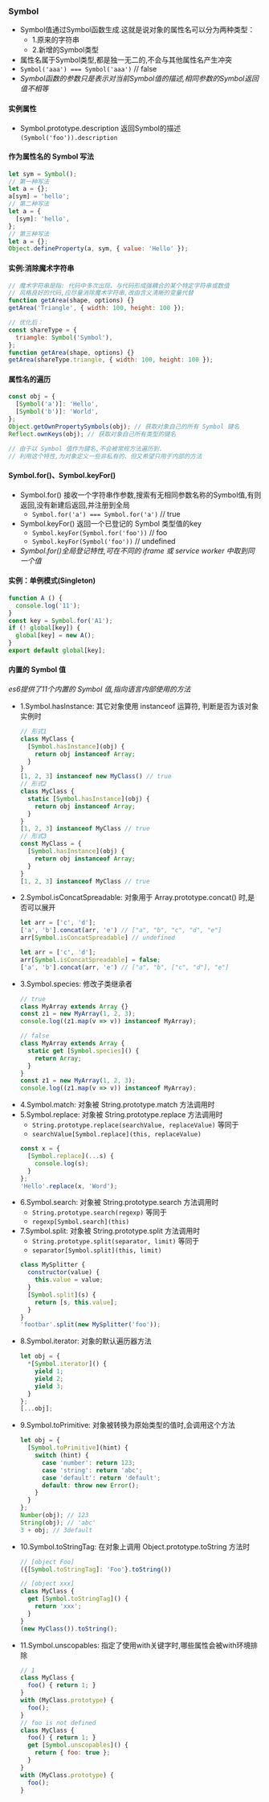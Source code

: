 ### Symbol
- Symbol值通过Symbol函数生成.这就是说对象的属性名可以分为两种类型：
  - 1.原来的字符串
  - 2.新增的Symbol类型
- 属性名属于Symbol类型,都是独一无二的,不会与其他属性名产生冲突
- `Symbol('aaa') === Symbol('aaa')` // false
- *Symbol函数的参数只是表示对当前Symbol值的描述,相同参数的Symbol返回值不相等*

#### 实例属性
- Symbol.prototype.description 返回Symbol的描述 `(Symbol('foo')).description`

#### 作为属性名的 Symbol 写法

```js
let sym = Symbol();
// 第一种写法
let a = {};
a[sym] = 'hello';
// 第二种写法
let a = {
  [sym]: 'hello',
};
// 第三种写法
let a = {};
Object.defineProperty(a, sym, { value: 'Hello' });
```

#### 实例:消除魔术字符串
```js
// 魔术字符串是指: 代码中多次出现、与代码形成强耦合的某个特定字符串或数值
// 风格良好的代码,应尽量消除魔术字符串,改由含义清晰的变量代替
function getArea(shape, options) {}
getArea('Triangle', { width: 100, height: 100 });

// 优化后：
const shareType = {
  triangle: Symbol('Symbol'),
};
function getArea(shape, options) {}
getArea(shareType.triangle, { width: 100, height: 100 });
```

#### 属性名的遍历
```js
const obj = {
  [Symbol('a')]: 'Hello',
  [Symbol('b')]: 'World',
};
Object.getOwnPropertySymbols(obj); // 获取对象自己的所有 Symbol 键名
Reflect.ownKeys(obj); // 获取对象自己所有类型的键名

// 由于以 Symbol 值作为键名,不会被常规方法遍历到.
// 利用这个特性,为对象定义一些非私有的、但又希望只用于内部的方法
```

#### Symbol.for()、Symbol.keyFor()
- Symbol.for() 接收一个字符串作参数,搜索有无相同参数名称的Symbol值,有则返回,没有新建后返回,并注册到全局
  - `Symbol.for('a') === Symbol.for('a')` // true
- Symbol.keyFor() 返回一个已登记的 Symbol 类型值的key
  - `Symbol.keyFor(Symbol.for('foo'))` // foo
  - `Symbol.keyFor(Symbol('foo'))` // undefined
- *Symbol.for()全局登记特性,可在不同的 iframe 或 service worker 中取到同一个值*

#### 实例：单例模式(Singleton)

```js
function A () {
  console.log('11');
}
const key = Symbol.for('A1');
if (! global[key]) {
  global[key] = new A();
}
export default global[key];
```

#### 内置的 Symbol 值
*es6提供了11个内置的 Symbol 值,指向语言内部使用的方法*
- 1.Symbol.hasInstance: 其它对象使用 instanceof 运算符, 判断是否为该对象实例时
  ```js
  // 形式1
  class MyClass {
    [Symbol.hasInstance](obj) {
      return obj instanceof Array;
    }
  }
  [1, 2, 3] instanceof new MyClass() // true
  // 形式2
  class MyClass {
    static [Symbol.hasInstance](obj) {
      return obj instanceof Array;
    }
  }
  [1, 2, 3] instanceof MyClass // true
  // 形式3
  const MyClass = {
    [Symbol.hasInstance](obj) {
      return obj instanceof Array;
    }
  }
  [1, 2, 3] instanceof MyClass // true
  ```
- 2.Symbol.isConcatSpreadable: 对象用于 Array.prototype.concat() 时,是否可以展开
  ```js
  let arr = ['c', 'd'];
  ['a', 'b'].concat(arr, 'e') // ["a", "b", "c", "d", "e"]
  arr[Symbol.isConcatSpreadable] // undefined

  let arr = ['c', 'd'];
  arr[Symbol.isConcatSpreadable] = false;
  ['a', 'b'].concat(arr, 'e') // ["a", "b", ["c", "d"], "e"]
  ```
- 3.Symbol.species: 修改子类继承者
  ```js
  // true
  class MyArray extends Array {}
  const z1 = new MyArray(1, 2, 3);
  console.log((z1.map(v => v)) instanceof MyArray);

  // false
  class MyArray extends Array {
    static get [Symbol.species]() {
      return Array;
    }
  }
  const z1 = new MyArray(1, 2, 3);
  console.log((z1.map(v => v)) instanceof MyArray);
  ```
- 4.Symbol.match: 对象被 String.prototype.match 方法调用时
- 5.Symbol.replace: 对象被 String.prototype.replace 方法调用时
  - `String.prototype.replace(searchValue, replaceValue)` 等同于
  - `searchValue[Symbol.replace](this, replaceValue)`
  ```js
  const x = {
    [Symbol.replace](...s) {
      console.log(s);
    }
  };
  'Hello'.replace(x, 'Word');
  ```
- 6.Symbol.search: 对象被 String.prototype.search 方法调用时
  - `String.prototype.search(regexp)` 等同于
  - `regexp[Symbol.search](this)`
- 7.Symbol.split: 对象被 String.prototype.split 方法调用时
  - `String.prototype.split(separator, limit)` 等同于
  - `separator[Symbol.split](this, limit)`
  ```js
  class MySplitter {
    constructor(value) {
      this.value = value;
    }
    [Symbol.split](s) {
      return [s, this.value];
    }
  }
  'footbar'.split(new MySplitter('foo'));
  ```
- 8.Symbol.iterator: 对象的默认遍历器方法
  ```js
  let obj = {
    *[Symbol.iterator]() {
      yield 1;
      yield 2;
      yield 3;
    }
  };
  [...obj];
  ```
- 9.Symbol.toPrimitive: 对象被转换为原始类型的值时,会调用这个方法
  ```js
  let obj = {
    [Symbol.toPrimitive](hint) {
      switch (hint) {
        case 'number': return 123;
        case 'string': return 'abc';
        case 'default': return 'default';
        default: throw new Error();
      }
    }
  };
  Number(obj); // 123
  String(obj); // 'abc'
  3 + obj; // 3default
  ```
- 10.Symbol.toStringTag: 在对象上调用 Object.prototype.toString 方法时
  ```js
  // [object Foo]
  ({[Symbol.toStringTag]: 'Foo'}.toString())

  // [object xxx]
  class MyClass {
    get [Symbol.toStringTag]() {
      return 'xxx';
    }
  }
  (new MyClass()).toString();
  ```
- 11.Symbol.unscopables: 指定了使用with关键字时,哪些属性会被with环境排除
  ```js
  // 1
  class MyClass {
    foo() { return 1; }
  }
  with (MyClass.prototype) {
    foo();
  }
  // foo is not defined
  class MyClass {
    foo() { return 1; }
    get [Symbol.unscopables]() {
      return { foo: true };
    }
  }
  with (MyClass.prototype) {
    foo();
  }
  ```